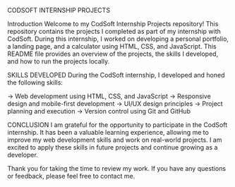 CODSOFT INTERNSHIP PROJECTS

Introduction
Welcome to my CodSoft Internship Projects repository! This repository contains the projects I completed as part of my internship with CodSoft. During this internship, I worked on developing a personal portfolio, a landing page, and a calculator using HTML, CSS, and JavaScript. This README file provides an overview of the projects, the skills I developed, and how to run the projects locally.

SKILLS DEVELOPED
During the CodSoft internship, I developed and honed the following skills:

-> Web development using HTML, CSS, and JavaScript
-> Responsive design and mobile-first development
-> UI/UX design principles
-> Project planning and execution
-> Version control using Git and GitHub

CONCLUSION
I am grateful for the opportunity to participate in the CodSoft internship. It has been a valuable learning experience, allowing me to improve my web development skills and work on real-world projects. I am excited to apply these skills in future projects and continue growing as a developer.

Thank you for taking the time to review my work. If you have any questions or feedback, please feel free to contact me.

